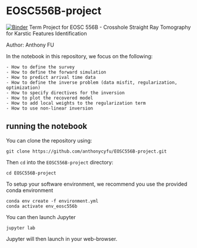# EOSC556B-project
[![Binder](https://mybinder.org/badge_logo.svg)](https://mybinder.org/v2/gh/anthonycyfu/EOSC556B-project.git/HEAD)
 Term Project for EOSC 556B - Crosshole Straight Ray Tomography for Karstic Features Identification

Author: Anthony FU


In the notebook in this repository, we focus on the following:

    - How to define the survey
    - How to define the forward simulation
    - How to predict arrival time data
    - How to define the inverse problem (data misfit, regularization, optimization)
    - How to specify directives for the inversion
    - How to plot the recovered model
    - How to add local weights to the regularization term
    - How to use non-linear inversion

## running the notebook 

You can clone the repository using: 
```
git clone https://github.com/anthonycyfu/EOSC556B-project.git
```

Then `cd` into the `EOSC556B-project` directory:

```
cd EOSC556B-project
```

To setup your software environment, we recommend you use the provided conda environment

```
conda env create -f environment.yml
conda activate env_eosc556b
```

You can then launch Jupyter

```
jupyter lab
```

Jupyter will then launch in your web-browser.
